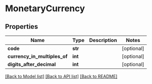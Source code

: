 # MonetaryCurrency

## Properties
Name | Type | Description | Notes
------------ | ------------- | ------------- | -------------
**code** | **str** |  | [optional] 
**currency_in_multiples_of** | **int** |  | [optional] 
**digits_after_decimal** | **int** |  | [optional] 

[[Back to Model list]](../README.md#documentation-for-models) [[Back to API list]](../README.md#documentation-for-api-endpoints) [[Back to README]](../README.md)


